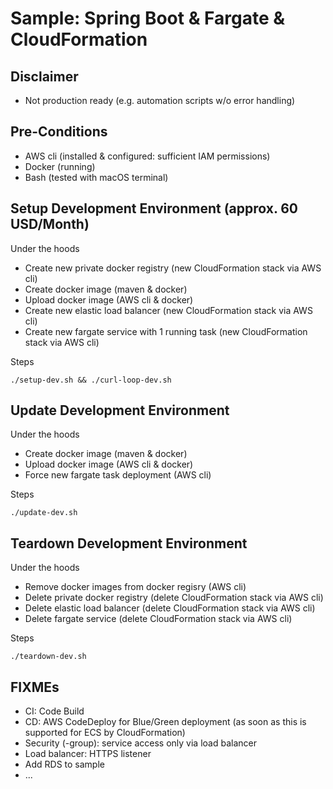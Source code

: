 # Sample: Spring Boot & Fargate & CloudFormation

## Disclaimer

- Not production ready (e.g. automation scripts w/o error handling)

## Pre-Conditions

- AWS cli (installed & configured: sufficient IAM permissions)
- Docker (running)
- Bash (tested with macOS terminal)

## Setup Development Environment (approx. 60 USD/Month)

Under the hoods

- Create new private docker registry (new CloudFormation stack via AWS cli)
- Create docker image (maven & docker)
- Upload docker image (AWS cli & docker)
- Create new elastic load balancer (new CloudFormation stack via AWS cli)
- Create new fargate service with 1 running task (new CloudFormation stack via AWS cli)

Steps

    ./setup-dev.sh && ./curl-loop-dev.sh

## Update Development Environment

Under the hoods

- Create docker image (maven & docker)
- Upload docker image (AWS cli & docker)
- Force new fargate task deployment (AWS cli)

Steps

    ./update-dev.sh

## Teardown Development Environment

Under the hoods

- Remove docker images from docker regisry (AWS cli)
- Delete private docker registry (delete CloudFormation stack via AWS cli)
- Delete elastic load balancer (delete CloudFormation stack via AWS cli)
- Delete fargate service (delete CloudFormation stack via AWS cli)

Steps

    ./teardown-dev.sh

## FIXMEs

- CI: Code Build
- CD: AWS CodeDeploy for Blue/Green deployment (as soon as this is supported for ECS by CloudFormation)
- Security (-group): service access only via load balancer
- Load balancer: HTTPS listener
- Add RDS to sample
- ...
